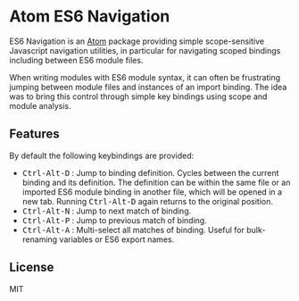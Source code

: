 # Atom ES6 Navigation

ES6 Navigation is an [Atom](https://atom.io) package providing simple scope-sensitive Javascript navigation utilities, in particular for navigating scoped bindings including between ES6 module files.

When writing modules with ES6 module syntax, it can often be frustrating jumping between module files and instances of an import binding. The idea was to bring this control through simple key bindings using scope and module analysis.

## Features
By default the following keybindings are provided:
* <kbd>Ctrl-Alt-D</kbd> : Jump to binding definition. Cycles between the current binding and its definition. The definition can be within the same file or an imported ES6 module binding in another file, which will be opened in a new tab. Running <kbd>Ctrl-Alt-D</kbd> again returns to the original position.
* <kbd>Ctrl-Alt-N</kbd> : Jump to next match of binding.
* <kbd>Ctrl-Alt-P</kbd> : Jump to previous match of binding.
* <kbd>Ctrl-Alt-A</kbd> : Multi-select all matches of binding. Useful for bulk-renaming variables or ES6 export names.

## License

MIT
